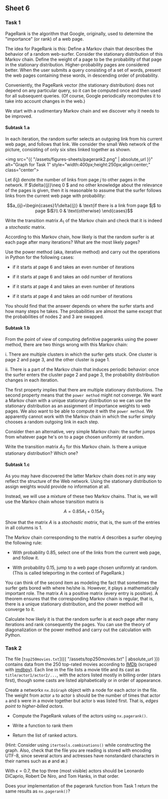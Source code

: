 
## Sheet 6


### Task 1

PageRank is the algorithm that Google, originally, used to determine the
"importance" (or rank) of a web page.

The idea for PageRank is this: Define a Markov chain that describes
the behavior of a random web-surfer. Consider the stationary
distribution of this Markov chain. Define the weight of a page to be
the probability of that page in the stationary distribution.
Higher-probability pages are considered better. When the user
submits a query consisting of a set of words, present the web pages
containing these words, in descending order of probability.

Conveniently, the PageRank vector (the stationary distribution) does
not depend on any particular query, so it can be computed once and
then used for all subsequent queries. (Of course, Google periodically
recomputes it to take into account changes in the web.)

We start with a rudimentary Markov chain and we discover why it needs to
be improved.


#### Subtask 1.a

In each iteration, the random surfer selects an outgoing link from his
current web page, and follows that link. We consider the small Web
network of the picture, consisting of only six sites linked together as
shown.


<img src="{{ "/assets/figures-sheets/pagerank2.png" | absolute_url }}" alt="Graph for Task
1" style="width:400px;height:250px;align:center;" class="center">

<!-- ![graph]({{ "/assets/figures-sheets/pagerank.png" | absolute_url }}){: .center-image }

-->


Let $\delta{(j)}$ denote the number of links from page $j$ to other pages
in the network. If $\delta{(j)}\neq 0 $ and no other knowledge about the
relevance of the pages is given, then it is reasonable to assume
that the surfer follows links from the current web page with
probability:

$$a_{ij}=\begin{cases}1/\delta{(j)} & \text{if there is a link from page $j$ to page
  $i$}\\
0 & \text{otherwise}
\end{cases}$$ 


Write the transition matrix $A_1$ of the Markov chain and check that it
is indeed a *stochastic* matrix.

According to this Markov chain, how likely is that the random surfer
is at each page after many iterations? What are the most likely
pages?

Use the power method (aka, iterative method) and carry out the operations in Python for the
following cases:

- if it starts at page 6 and takes an even number of iterations

- if it starts at page 6 and takes an odd number of iterations

- if it starts at page 4 and takes an even number of iterations

- if it starts at page 4 and takes an odd number of iterations

You should find that the answer depends on where the surfer starts and
how many steps he takes.  The probabilities are almost the same except
that the probabilities of nodes 2 and 3 are swapped.


#### Subtask 1.b

From the point of view of computing definitive pageranks using the
power method, there are two things wrong with this Markov chain:

i.  There are multiple clusters in which the surfer gets stuck. One
    cluster is page 2 and page 3, and the other cluster is page 1.

ii. There is a part of the Markov chain that induces periodic behavior:
    once the surfer enters the cluster page 2 and page 3, the
    probability distribution changes in each iteration.

The first property implies that there are multiple stationary
distributions. The second property means that the `power method` might
not converge. We want a Markov chain with a unique stationary
distribution so we can use the stationary distribution as an assignment
of importance weights to web pages. We also want to be able to compute
it with the `power method`. We apparently cannot work with the Markov
chain in which the surfer simply chooses a random outgoing link in each
step.

Consider then an alternative, very simple Markov chain: the surfer
jumps from whatever page he's on to a page chosen uniformly
at random.

Write the transition matrix $A_2$ for this Markov chain. Is there a
unique stationary distribution? Which one?


#### Subtask 1.c

As you may have discovered the latter Markov chain does not in any
way reflect the structure of the Web network. Using the stationary
distribution to assign weights would provide no information at all.

Instead, we will use a mixture of these two Markov chains. That is,
we will use the Markov chain whose transition matrix is

$$A = 0.85A_1 + 0.15A_2$$

Show that the matrix $A$ is a *stochastic matrix*, that is, the sum
of the entries in all columns is 1.

The Markov chain corresponding to the matrix $A$ describes a surfer
obeying the following rule:

-   With probability 0.85, select one of the links from the current
    web page, and follow it.

-   With probability 0.15, jump to a web page chosen uniformly
    at random. (This is called teleporting in the context
    of PageRank.)

You can think of the second item as modeling the fact that sometimes the
surfer gets bored with where he/she is. However, it plays a
mathematically important role. The matrix $A$ is a positive matrix
(every entry is positive). A theorem ensures that the corresponding
Markov chain is regular, that is, there is a unique stationary
distribution, and the power method will converge to it.

Calculate how likely it is that the random surfer is at each page
after many iterations and rank consequently the pages. You can use
the theory of diagonalization or the power method and carry out the
calculation with Python.



### Task 2


The file [`top250movies.txt`]({{ "/assets/top250movies.txt" | absolute_url }}) contains data from the 250 top-rated movies according
to
[IMDb](https://www.imdb.com/search/title?groups=top_250&sort=user_rating) (scraped with
[imdbpy](https://imdbpy.sourceforge.io/)).
Each line in the file lists a movie title and its cast as
`title/actor1/actor2/...`, with the actors listed mostly in billing
order (stars first), though some casts are listed alphabetically or in
order of appearance.

Create a networkx `nx.DiGraph` object with a node for each actor in the file.
The weight from actor `a` to actor `b` should be the number of times
that actor `a` and `b` were in a movie together but actor `b` was listed
first.  That is, *edges point to higher-billed actors*.  

- Compute the PageRank values of the actors using `nx.pagerank()`.

- Write a function to rank them

- Return the list of ranked actors.  


(Hint: Consider using `itertools.combinations()` while
constructing the graph. Also, check that the file you are reading is
stored with encoding UTF-8, since several actors and actresses have
nonstandard characters in their names such as ø and æ.)


With $\epsilon = 0.7$, the top three (most visible) actors should be
Leonardo DiCaprio, Robert De Niro, and Tom Hanks, in that order.

Does your implementation of the pagerank function from Task 1 return the same results as  `nx.pagerank()`?